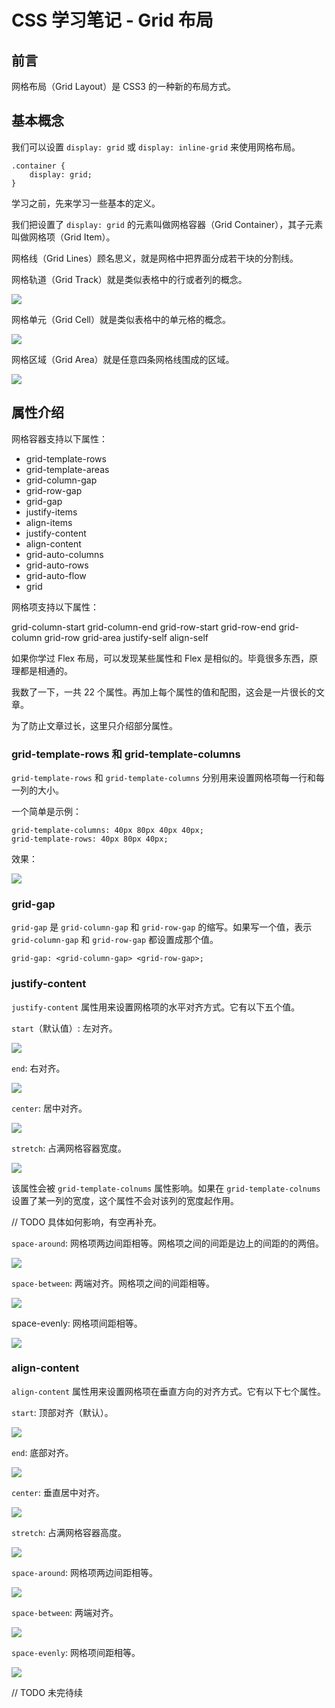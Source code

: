 # CSS 学习笔记 - Grid 布局

## 前言

网格布局（Grid Layout）是 CSS3 的一种新的布局方式。

## 基本概念

我们可以设置 `display: grid` 或 `display: inline-grid` 来使用网格布局。

```
.container {
    display: grid;
}
```

学习之前，先来学习一些基本的定义。

我们把设置了 `display: grid` 的元素叫做网格容器（Grid Container），其子元素叫做网格项（Grid Item）。

网格线（Grid Lines）顾名思义，就是网格中把界面分成若干块的分割线。

网格轨道（Grid Track）就是类似表格中的行或者列的概念。

![](http://cdn.chenjianhang.com/css-demo/grid/grid-track.png)

网格单元（Grid Cell）就是类似表格中的单元格的概念。

![](http://cdn.chenjianhang.com/css-demo/grid/grid-cell.png)

网格区域（Grid Area）就是任意四条网格线围成的区域。

![](http://cdn.chenjianhang.com/css-demo/grid/grid-area.png)

## 属性介绍

网格容器支持以下属性：

* grid-template-rows
* grid-template-areas
* grid-column-gap
* grid-row-gap
* grid-gap
* justify-items
* align-items
* justify-content
* align-content
* grid-auto-columns
* grid-auto-rows
* grid-auto-flow
* grid

网格项支持以下属性：

grid-column-start
grid-column-end
grid-row-start
grid-row-end
grid-column
grid-row
grid-area
justify-self
align-self

如果你学过 Flex 布局，可以发现某些属性和 Flex 是相似的。毕竟很多东西，原理都是相通的。

我数了一下，一共 22 个属性。再加上每个属性的值和配图，这会是一片很长的文章。

为了防止文章过长，这里只介绍部分属性。

### grid-template-rows 和 grid-template-columns

`grid-template-rows` 和 `grid-template-columns` 分别用来设置网格项每一行和每一列的大小。

一个简单是示例：

```
grid-template-columns: 40px 80px 40px 40px;
grid-template-rows: 40px 80px 40px;
```

效果：

![](http://cdn.chenjianhang.com/css-demo/grid/grid-0.png)

### grid-gap

`grid-gap` 是 `grid-column-gap` 和 `grid-row-gap` 的缩写。如果写一个值，表示 `grid-column-gap` 和 `grid-row-gap` 都设置成那个值。

```
grid-gap: <grid-column-gap> <grid-row-gap>;
```


### justify-content

`justify-content` 属性用来设置网格项的水平对齐方式。它有以下五个值。

`start`（默认值）: 左对齐。

![](http://cdn.chenjianhang.com/css-demo/grid/justify-content-start.png)

`end`: 右对齐。

![](http://cdn.chenjianhang.com/css-demo/grid/justify-content-end.png)

`center`: 居中对齐。

![](http://cdn.chenjianhang.com/css-demo/grid/justify-content-center.png)

`stretch`: 占满网格容器宽度。

![](http://cdn.chenjianhang.com/css-demo/grid/justify-content-stretch.png)

该属性会被 `grid-template-colnums` 属性影响。如果在 `grid-template-colnums` 设置了某一列的宽度，这个属性不会对该列的宽度起作用。

// TODO 具体如何影响，有空再补充。

`space-around`: 网格项两边间距相等。网格项之间的间距是边上的间距的的两倍。

![](http://cdn.chenjianhang.com/css-demo/grid/justify-content-space-around.png)

`space-between`: 两端对齐。网格项之间的间距相等。

![](http://cdn.chenjianhang.com/css-demo/grid/justify-content-space-between.png)

space-evenly: 网格项间距相等。

![](http://cdn.chenjianhang.com/css-demo/grid/justify-content-space-between.png)

### align-content

`align-content` 属性用来设置网格项在垂直方向的对齐方式。它有以下七个属性。

`start`: 顶部对齐（默认）。

![](http://cdn.chenjianhang.com/css-demo/grid/align-content-start.png)

`end`: 底部对齐。

![](http://cdn.chenjianhang.com/css-demo/grid/align-content-end.png)

`center`: 垂直居中对齐。

![](http://cdn.chenjianhang.com/css-demo/grid/align-content-center.png)

`stretch`: 占满网格容器高度。

![](http://cdn.chenjianhang.com/css-demo/grid/align-content-stretch.png)

`space-around`: 网格项两边间距相等。

![](http://cdn.chenjianhang.com/css-demo/grid/align-content-space-around.png)

`space-between`: 两端对齐。

![](http://cdn.chenjianhang.com/css-demo/grid/align-content-space-between.png)

`space-evenly`: 网格项间距相等。

![](http://cdn.chenjianhang.com/css-demo/grid/align-content-space-evenly.png)

// TODO 未完待续
